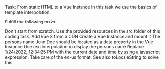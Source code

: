 Task: From static HTML to a Vue Instance
In this task we use the basics of template interpolation.

Fulfill the following tasks:

Don't start from scratch. Use the provided resources in the src folder of this coding task.
Add Vue 3 from a CDN
Create a Vue Instance and mount it
The persons name John Doe should be located as a data property in the Vue Instance
Use text interpolation to display the persons name
Replace 1/24/2022, 12:34:25 PM with the current date and time by using a javascript expression. Take care of the en-us format. See also toLocaleString to solve this.
